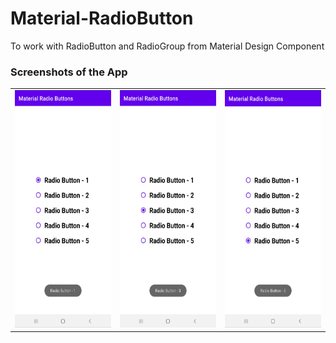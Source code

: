 # Material-RadioButton
To work with RadioButton and RadioGroup from Material Design Component

### Screenshots of the App
<table>
  <tr>
    <td> <img src="screenshots/radiobutton_1.jpg" height="380" width="210"> </td>
    <td> <img src="screenshots/radiobutton_3.jpg" height="380" width="210"> </td>
    <td> <img src="screenshots/radiobutton_5.jpg" height="380" width="210"> </td>
  </tr>
</table>
